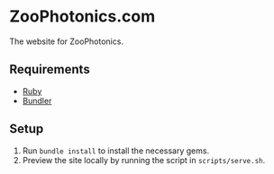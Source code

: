 # ZooPhotonics.com

The website for ZooPhotonics.

## Requirements

- [Ruby](https://www.ruby-lang.org/en/)
- [Bundler](https://bundler.io)

## Setup

1. Run `bundle install` to install the necessary gems.
2. Preview the site locally by running the script in `scripts/serve.sh`.